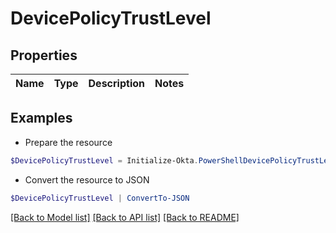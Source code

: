 # DevicePolicyTrustLevel
## Properties

Name | Type | Description | Notes
------------ | ------------- | ------------- | -------------

## Examples

- Prepare the resource
```powershell
$DevicePolicyTrustLevel = Initialize-Okta.PowerShellDevicePolicyTrustLevel 
```

- Convert the resource to JSON
```powershell
$DevicePolicyTrustLevel | ConvertTo-JSON
```

[[Back to Model list]](../README.md#documentation-for-models) [[Back to API list]](../README.md#documentation-for-api-endpoints) [[Back to README]](../README.md)

